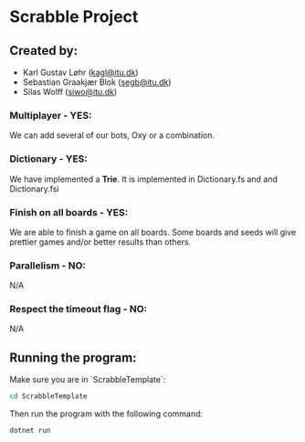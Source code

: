 # Scrabble Project

## Created by: 
- Karl Gustav Løhr (kagl@itu.dk)
- Sebastian Graakjær Blok (segb@itu.dk)
- Silas Wolff (siwo@itu.dk)

### Multiplayer - YES:
We can add several of our bots, Oxy or a combination.

### Dictionary - YES:
We have implemented a **Trie**. It is implemented in Dictionary.fs and and Dictionary.fsi

### Finish on all boards - YES:
We are able to finish a game on all boards. Some boards and seeds will give prettier games and/or better results than others. 

### Parallelism - NO:
N/A

### Respect the timeout flag - NO:
N/A

## Running the program:

Make sure you are in ´ScrabbleTemplate´:

```bash
cd ScrabbleTemplate
```

Then run the program with the following command:

```bash
dotnet run
```

